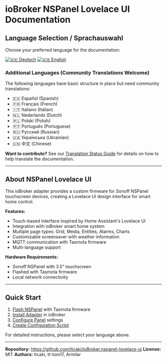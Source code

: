 # ioBroker NSPanel Lovelace UI Documentation

## Language Selection / Sprachauswahl

Choose your preferred language for the documentation:

[![🇩🇪 Deutsch](https://img.shields.io/badge/🇩🇪-Deutsch-blue)](de/Home.md)
[![🇬🇧 English](https://img.shields.io/badge/🇬🇧-English-blue)](en/Home.md)

### Additional Languages (Community Translations Welcome)

The following languages have basic structure in place but need community translations:
- 🇪🇸 Español (Spanish) 
- 🇫🇷 Français (French)
- 🇮🇹 Italiano (Italian)
- 🇳🇱 Nederlands (Dutch)
- 🇵🇱 Polski (Polish)  
- 🇵🇹 Português (Portuguese)
- 🇷🇺 Русский (Russian)
- 🇺🇦 Українська (Ukrainian)
- 🇨🇳 中文 (Chinese)

**Want to contribute?** See our [Translation Status Guide](TRANSLATION_STATUS.md) for details on how to help translate the documentation.

---

## About NSPanel Lovelace UI

This ioBroker adapter provides a custom firmware for Sonoff NSPanel touchscreen devices, creating a Lovelace UI design interface for smart home control.

**Features:**
- Touch-based interface inspired by Home Assistant's Lovelace UI
- Integration with ioBroker smart home system
- Multiple page types: Grid, Media, Entities, Alarms, Charts
- Customizable screensaver with weather information
- MQTT communication with Tasmota firmware
- Multi-language support

**Hardware Requirements:**
- Sonoff NSPanel with 3.5" touchscreen
- Flashed with Tasmota firmware
- Local network connectivity

---

## Quick Start

1. [Flash NSPanel](de/NSPanel-flashen.md) with Tasmota firmware
2. [Install Adapter](de/Adapter-Installation.md) in ioBroker
3. [Configure Panel](de/NSPanelsetting.md) settings
4. [Create Configuration Script](de/ScriptConfig.md)

For detailed instructions, please select your language above.

---

**Repository:** https://github.com/ticaki/ioBroker.nspanel-lovelace-ui
**License:** MIT
**Authors:** ticaki, tt-tom17, Armilar